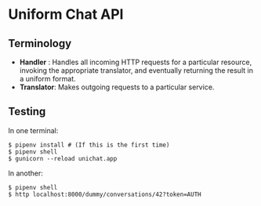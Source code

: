 # Uniform Chat API
## Terminology
 * **Handler** : Handles all incoming HTTP requests for a particular resource,
    invoking the appropriate translator, and eventually returning the result in
    a uniform format.
 * **Translator**: Makes outgoing requests to a particular service.

## Testing

In one terminal:

    $ pipenv install # (If this is the first time)
    $ pipenv shell
    $ gunicorn --reload unichat.app


In another:

    $ pipenv shell
    $ http localhost:8000/dummy/conversations/42?token=AUTH

